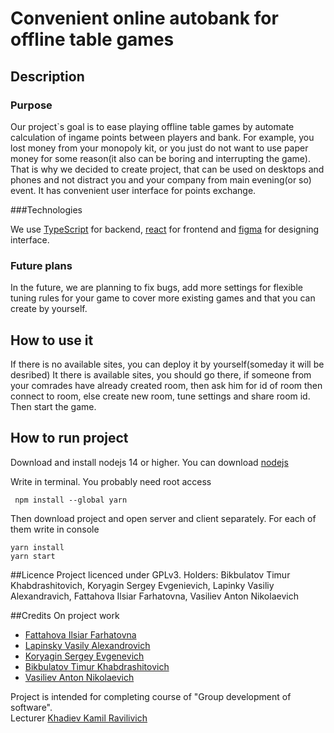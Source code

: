 # Convenient online autobank for offline table games

## Description
### Purpose
Our project`s goal is to ease playing offline table games by automate 
calculation of ingame points between players and bank. For example, you lost
money from your monopoly kit, or you just do not want to use paper money for some 
reason(it also can be boring and interrupting the game). That is why we decided 
to create project, that can be used on desktops and phones and not distract
you and your company from main evening(or so) event. It has convenient user interface
for points exchange.

###Technologies 

We use [TypeScript](https://www.typescriptlang.org) for backend, [react](https://en.reactjs.org) for frontend 
and
[figma](https://www.figma.com/file/cvXvPlSPrZZCyA7JIGjqJ3) for designing interface.

### Future plans
In the future, we are planning to fix bugs, add more settings for
flexible tuning rules for your game to cover more existing games and that you can 
create by yourself.

## How to use it

If there is no available sites, you can deploy it by yourself(someday it will be desribed)
It there is available sites, you should go there, if someone from your comrades have
already created room, then ask him for id of room then connect to room, else 
create new room, tune settings and share room id. Then start the game.

## How to run project

Download and install nodejs 14 or higher. You can download [nodejs](https://nodejs.org/en/)

Write in terminal. You probably need root access
   
     npm install --global yarn

Then download project and open server and client separately. For each of them
write in console

    yarn install
    yarn start

##Licence
Project licenced under GPLv3. Holders: Bikbulatov Timur Khabdrashitovich, Koryagin Sergey Evgenievich, Lapinky Vasiliy Alexandravich, Fattahova Ilsiar Farhatovna, Vasiliev Anton Nikolaevich

##Credits
On project work
* [Fattahova Ilsiar Farhatovna](https://github.com/Lsr248)
* [Lapinsky Vasily Alexandrovich](https://github.com/VasilyLapinsky)
* [Koryagin Sergey Evgenevich](https://github.com/sergeykoryagin)
* [Bikbulatov Timur Khabdrashitovich](https://github.com/ch1cly)
* [Vasiliev Anton Nikolaevich](https://github.com/rizzleduq)

Project is intended for completing course of "Group development of software". \
Lecturer [Khadiev Kamil Ravilivich](https://kpfu.ru/Kamil.Hadiev) 
